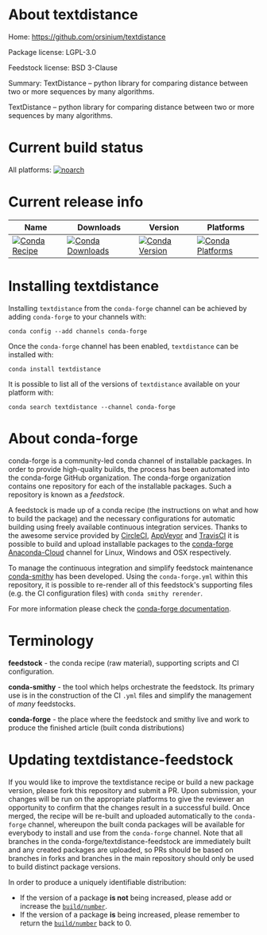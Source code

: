About textdistance
==================

Home: https://github.com/orsinium/textdistance

Package license: LGPL-3.0

Feedstock license: BSD 3-Clause

Summary: TextDistance – python library for comparing distance between two or more sequences by many algorithms.

TextDistance – python library for comparing distance between two or more sequences by many algorithms.


Current build status
====================

All platforms:
[![noarch](https://img.shields.io/circleci/project/github/conda-forge/textdistance-feedstock/master.svg?label=noarch)](https://circleci.com/gh/conda-forge/textdistance-feedstock)

Current release info
====================

| Name | Downloads | Version | Platforms |
| --- | --- | --- | --- |
| [![Conda Recipe](https://img.shields.io/badge/recipe-textdistance-green.svg)](https://anaconda.org/conda-forge/textdistance) | [![Conda Downloads](https://img.shields.io/conda/dn/conda-forge/textdistance.svg)](https://anaconda.org/conda-forge/textdistance) | [![Conda Version](https://img.shields.io/conda/vn/conda-forge/textdistance.svg)](https://anaconda.org/conda-forge/textdistance) | [![Conda Platforms](https://img.shields.io/conda/pn/conda-forge/textdistance.svg)](https://anaconda.org/conda-forge/textdistance) |

Installing textdistance
=======================

Installing `textdistance` from the `conda-forge` channel can be achieved by adding `conda-forge` to your channels with:

```
conda config --add channels conda-forge
```

Once the `conda-forge` channel has been enabled, `textdistance` can be installed with:

```
conda install textdistance
```

It is possible to list all of the versions of `textdistance` available on your platform with:

```
conda search textdistance --channel conda-forge
```


About conda-forge
=================

conda-forge is a community-led conda channel of installable packages.
In order to provide high-quality builds, the process has been automated into the
conda-forge GitHub organization. The conda-forge organization contains one repository
for each of the installable packages. Such a repository is known as a *feedstock*.

A feedstock is made up of a conda recipe (the instructions on what and how to build
the package) and the necessary configurations for automatic building using freely
available continuous integration services. Thanks to the awesome service provided by
[CircleCI](https://circleci.com/), [AppVeyor](http://www.appveyor.com/)
and [TravisCI](https://travis-ci.org/) it is possible to build and upload installable
packages to the [conda-forge](https://anaconda.org/conda-forge)
[Anaconda-Cloud](http://docs.anaconda.org/) channel for Linux, Windows and OSX respectively.

To manage the continuous integration and simplify feedstock maintenance
[conda-smithy](http://github.com/conda-forge/conda-smithy) has been developed.
Using the ``conda-forge.yml`` within this repository, it is possible to re-render all of
this feedstock's supporting files (e.g. the CI configuration files) with ``conda smithy rerender``.

For more information please check the [conda-forge documentation](https://conda-forge.org/docs/).

Terminology
===========

**feedstock** - the conda recipe (raw material), supporting scripts and CI configuration.

**conda-smithy** - the tool which helps orchestrate the feedstock.
                   Its primary use is in the construction of the CI ``.yml`` files
                   and simplify the management of *many* feedstocks.

**conda-forge** - the place where the feedstock and smithy live and work to
                  produce the finished article (built conda distributions)


Updating textdistance-feedstock
===============================

If you would like to improve the textdistance recipe or build a new
package version, please fork this repository and submit a PR. Upon submission,
your changes will be run on the appropriate platforms to give the reviewer an
opportunity to confirm that the changes result in a successful build. Once
merged, the recipe will be re-built and uploaded automatically to the
`conda-forge` channel, whereupon the built conda packages will be available for
everybody to install and use from the `conda-forge` channel.
Note that all branches in the conda-forge/textdistance-feedstock are
immediately built and any created packages are uploaded, so PRs should be based
on branches in forks and branches in the main repository should only be used to
build distinct package versions.

In order to produce a uniquely identifiable distribution:
 * If the version of a package **is not** being increased, please add or increase
   the [``build/number``](http://conda.pydata.org/docs/building/meta-yaml.html#build-number-and-string).
 * If the version of a package **is** being increased, please remember to return
   the [``build/number``](http://conda.pydata.org/docs/building/meta-yaml.html#build-number-and-string)
   back to 0.